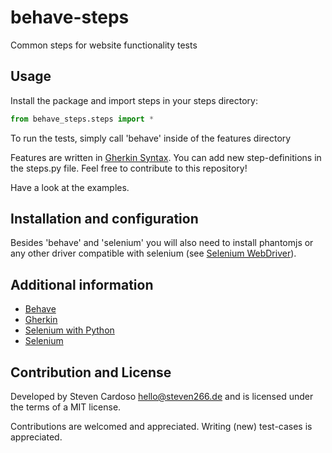 behave-steps
=====================

Common steps for website functionality tests


Usage
------

Install the package and import steps in your steps directory:

```python
from behave_steps.steps import *
```

To run the tests, simply call 'behave' inside of the features directory

Features are written in [Gherkin Syntax](https://github.com/cucumber/cucumber/wiki/Gherkin).
You can add new step-definitions in the steps.py file. Feel free to contribute to this repository!

Have a look at the examples.


Installation and configuration
------

Besides 'behave' and 'selenium' you will also need to install phantomjs or any other driver compatible with selenium
(see [Selenium WebDriver](http://docs.seleniumhq.org/projects/webdriver/)).


Additional information
------

* [Behave](http://pythonhosted.org/behave/)
* [Gherkin](https://github.com/cucumber/cucumber/wiki/Gherkin)
* [Selenium with Python](http://selenium-python.readthedocs.org/en/latest/)
* [Selenium](http://docs.seleniumhq.org/)

Contribution and License
------------------------
Developed by Steven Cardoso <hello@steven266.de> and is licensed under the
terms of a MIT license.

Contributions are welcomed and appreciated. Writing (new) test-cases is
appreciated.
